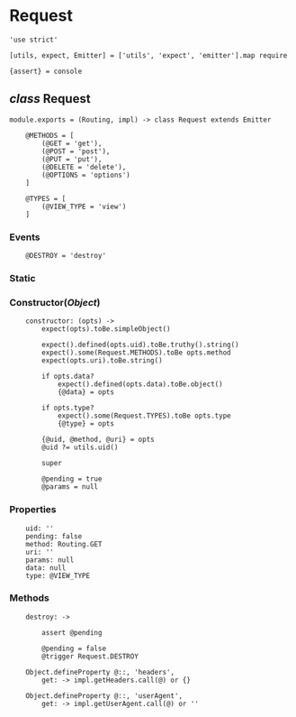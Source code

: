 Request
=======

	'use strict'

	[utils, expect, Emitter] = ['utils', 'expect', 'emitter'].map require

	{assert} = console

*class* Request
---------------

	module.exports = (Routing, impl) -> class Request extends Emitter

		@METHODS = [
			(@GET = 'get'),
			(@POST = 'post'),
			(@PUT = 'put'),
			(@DELETE = 'delete'),
			(@OPTIONS = 'options')
		]

		@TYPES = [
			(@VIEW_TYPE = 'view')
		]

### Events

		@DESTROY = 'destroy'

### Static

### Constructor(*Object*)

		constructor: (opts) ->
			expect(opts).toBe.simpleObject()

			expect().defined(opts.uid).toBe.truthy().string()
			expect().some(Request.METHODS).toBe opts.method
			expect(opts.uri).toBe.string()

			if opts.data?
				expect().defined(opts.data).toBe.object()
				{@data} = opts

			if opts.type?
				expect().some(Request.TYPES).toBe opts.type
				{@type} = opts

			{@uid, @method, @uri} = opts
			@uid ?= utils.uid()

			super

			@pending = true
			@params = null

### Properties

		uid: ''
		pending: false
		method: Routing.GET
		uri: ''
		params: null
		data: null
		type: @VIEW_TYPE

### Methods

		destroy: ->

			assert @pending

			@pending = false
			@trigger Request.DESTROY

		Object.defineProperty @::, 'headers',
			get: -> impl.getHeaders.call(@) or {}

		Object.defineProperty @::, 'userAgent',
			get: -> impl.getUserAgent.call(@) or ''